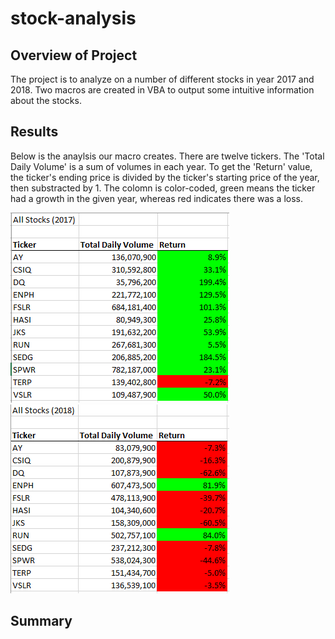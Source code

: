 # stock-analysis

## Overview of Project
The project is to analyze on a number of different stocks in year 2017 and 2018. Two macros are created in VBA to output some intuitive information about the stocks. 

## Results
Below is the anaylsis our macro creates. There are twelve tickers. The 'Total Daily Volume' is a sum of volumes in each year. To get the 'Return' value, the ticker's ending price is divided by the ticker's starting price of the year, then substracted by 1. The colomn is color-coded, green means the ticker had a growth in the given year, whereas red indicates there was a loss. 

![fig1](Resources/All_Stocks_2017.png)
![fig2](Resources/All_Stocks_2018.png)

## Summary

